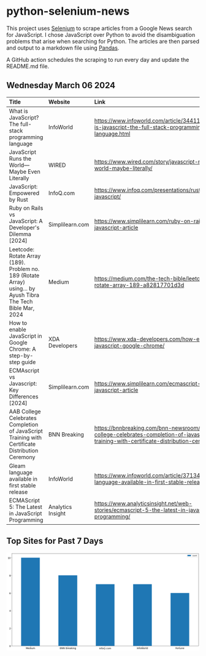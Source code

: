 # python-selenium-news

This project uses [Selenium](https://www.seleniumhq.org/) to scrape articles from a Google News search for JavaScript.
I chose JavaScript over Python to avoid the disambiguation problems that arise when searching for Python.
The articles are then parsed and output to a markdown file using [Pandas](https://pandas.pydata.org/).

A GitHub action schedules the scraping to run every day and update the README.md file.

## Wednesday March 06 2024


| Title                                                                                                          | Website           | Link                                                                                                                                 |
|:---------------------------------------------------------------------------------------------------------------|:------------------|:-------------------------------------------------------------------------------------------------------------------------------------|
| What is JavaScript? The full-stack programming language                                                        | InfoWorld         | https://www.infoworld.com/article/3441178/what-is-javascript-the-full-stack-programming-language.html                                |
| JavaScript Runs the World—Maybe Even Literally                                                                 | WIRED             | https://www.wired.com/story/javascript-runs-the-world-maybe-literally/                                                               |
| JavaScript: Empowered by Rust                                                                                  | InfoQ.com         | https://www.infoq.com/presentations/rust-javascript/                                                                                 |
| Ruby on Rails vs JavaScript: A Developer's Dilemma [2024]                                                      | Simplilearn.com   | https://www.simplilearn.com/ruby-on-rails-vs-javascript-article                                                                      |
| Leetcode: Rotate Array (189). Problem no. 189 (Rotate Array) using…  by Ayush Tibra  The Tech Bible  Mar, 2024 | Medium            | https://medium.com/the-tech-bible/leetcode-rotate-array-189-a82817701d3d                                                             |
| How to enable JavaScript in Google Chrome: A step-by-step guide                                                | XDA Developers    | https://www.xda-developers.com/how-enable-javascript-google-chrome/                                                                  |
| ECMAscript vs Javascript: Key Differences [2024]                                                               | Simplilearn.com   | https://www.simplilearn.com/ecmascript-vs-javascript-article                                                                         |
| AAB College Celebrates Completion of JavaScript Training with Certificate Distribution Ceremony                | BNN Breaking      | https://bnnbreaking.com/bnn-newsroom/aab-college-celebrates-completion-of-javascript-training-with-certificate-distribution-ceremony |
| Gleam language available in first stable release                                                               | InfoWorld         | https://www.infoworld.com/article/3713460/gleam-language-available-in-first-stable-release.html                                      |
| ECMAScript 5: The Latest in JavaScript Programming                                                             | Analytics Insight | https://www.analyticsinsight.net/web-stories/ecmascript-5-the-latest-in-javascript-programming/                                      |
## Top Sites for Past 7 Days

![Graph of Top Sites](https://raw.githubusercontent.com/dan-mba/python-selenium-news/main/last-week.png)
